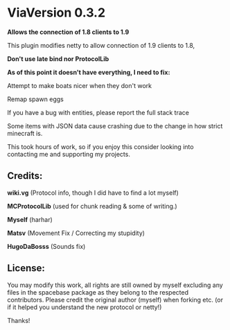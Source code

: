 # ViaVersion 0.3.2
**Allows the connection of 1.8 clients to 1.9**

This plugin modifies netty to allow connection of 1.9 clients to 1.8,

**Don't use late bind nor ProtocolLib**

**As of this point it doesn't have everything, I need to fix:**

Attempt to make boats nicer when they don't work

Remap spawn eggs

If you have a bug with entities, please report the full stack trace

Some items with JSON data cause crashing due to the change in how strict minecraft is.



This took hours of work, so if you enjoy this consider looking into contacting me and supporting my projects.


Credits:
--------

**wiki.vg** (Protocol info, though I did have to find a lot myself)

**MCProtocolLib** (used for chunk reading & some of writing.)

**Myself** (harhar)

**Matsv** (Movement Fix / Correcting my stupidity)

**HugoDaBosss** (Sounds fix)

License:
--------

You may modify this work, all rights are still owned by myself excluding any files in the spacebase package as they belong to the respected contributors. Please credit the original author (myself) when forking etc. (or if it helped you understand the new protocol or netty!)


Thanks!
